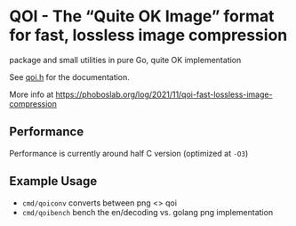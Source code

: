 # QOI - The “Quite OK Image” format for fast, lossless image compression

package and small utilities in pure Go, quite OK implementation

See [qoi.h](https://github.com/phoboslab/qoi/blob/master/qoi.h) for
the documentation.

More info at https://phoboslab.org/log/2021/11/qoi-fast-lossless-image-compression

## Performance

Performance is currently around half C version (optimized at `-O3`)

## Example Usage

- `cmd/qoiconv` converts between png <> qoi
- `cmd/qoibench` bench the en/decoding vs. golang png implementation
